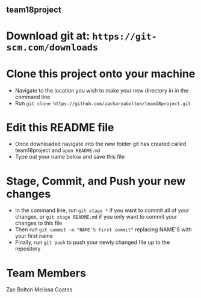 ## team18project

# Download git at: `https://git-scm.com/downloads`

# Clone this project onto your machine
* Navigate to the location you wish to make your new directory in in the command line
* Run `git clone https://github.com/zacharyabolton/team18project.git`

# Edit this README file
* Once downloaded navigate into the new folder git has created called team18project and `open README.md`
* Type out your name below and save this file

# Stage, Commit, and Push your new changes
* In the command line, run `git stage *` if you want to commit all of your changes, or `git stage README.md` if you only want to commit your changes to this file
* Then run `git commit -m "NAME'S first commit"` replacing NAME'S with your first name
* Finally, run `git push` to push your newly changed file up to the repository


# Team Members
Zac Bolton
Melissa Coates